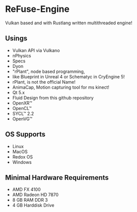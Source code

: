 # ReFuse-Engine
Vulkan based and with Rustlang written multithreaded engine!

## Usings

- Vulkan API via Vulkano
- nPhysics
- Specs
- Dyon
- "rPlant", node based programming,
 - like Blueprint in Unreal 4 or Schematyc in CryEngine 5!
 - rPlant, is not the official Name!
- AnimaCap, Motion capturing tool for ms kinect!
- Qt 5.x
- Fluid Design from this github repository
- OpenXR™
- OpenCL™
- SYCL™ 2.2
- OpenVG™

## OS Supports

- Linux
- MacOS
- Redox OS
- Windows

## Minimal Hardware Requirements

- AMD FX 4100
- AMD Radeon HD 7870
- 8 GB RAM DDR 3
- 4 GB Harddisk Drive 
